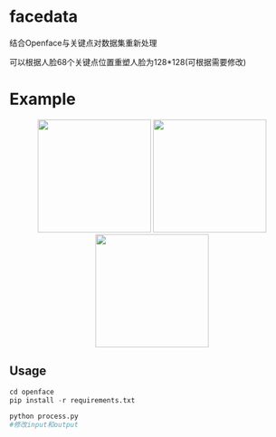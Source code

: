 # facedata
结合Openface与关键点对数据集重新处理

可以根据人脸68个关键点位置重塑人脸为128*128(可根据需要修改)

# Example
<div align="center">
    <img src="./img/image1.png" width="200"/>
    <img src="./img/image2.png" width="200"/>
    <img src="./img/image3.png" width="200"/>
</div>




## Usage

```python
cd openface
pip install -r requirements.txt

python process.py
#修改input和output
```

